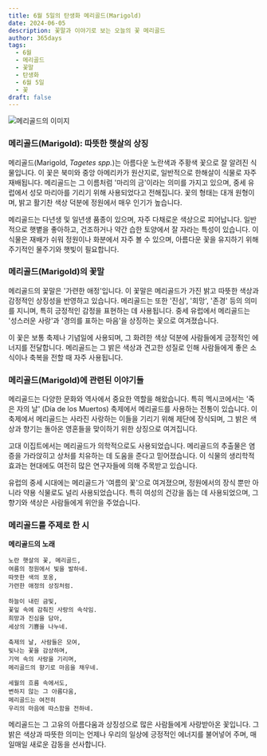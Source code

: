 ```yaml
---
title: 6월 5일의 탄생화 메리골드(Marigold)
date: 2024-06-05
description: 꽃말과 이야기로 보는 오늘의 꽃 메리골드
author: 365days
tags:
  - 6월
  - 메리골드
  - 꽃말
  - 탄생화
  - 6월 5일
  - 꽃
draft: false
---
```



![메리골드의 이미지](https://cdn.pixabay.com/photo/2023/03/07/18/56/marigold-7836281_1280.jpg#center)


### 메리골드(Marigold): 따뜻한 햇살의 상징

메리골드(Marigold, *Tagetes spp.*)는 아름다운 노란색과 주황색 꽃으로 잘 알려진 식물입니다. 이 꽃은 북미와 중앙 아메리카가 원산지로, 일반적으로 한해살이 식물로 자주 재배됩니다. 메리골드는 그 이름처럼 '마리의 금'이라는 의미를 가지고 있으며, 중세 유럽에서 성모 마리아를 기리기 위해 사용되었다고 전해집니다. 꽃의 형태는 대개 원형이며, 밝고 활기찬 색상 덕분에 정원에서 매우 인기가 높습니다.

메리골드는 다년생 및 일년생 품종이 있으며, 자주 다채로운 색상으로 피어납니다. 일반적으로 햇볕을 좋아하고, 건조하거나 약간 습한 토양에서 잘 자라는 특성이 있습니다. 이 식물은 재배가 쉬워 정원이나 화분에서 자주 볼 수 있으며, 아름다운 꽃을 유지하기 위해 주기적인 물주기와 햇빛이 필요합니다.

### 메리골드(Marigold)의 꽃말

메리골드의 꽃말은 '가련한 애정'입니다. 이 꽃말은 메리골드가 가진 밝고 따뜻한 색상과 감정적인 상징성을 반영하고 있습니다. 메리골드는 또한 '진심', '희망', '존경' 등의 의미를 지니며, 특히 긍정적인 감정을 표현하는 데 사용됩니다. 중세 유럽에서 메리골드는 '성스러운 사랑'과 '경의를 표하는 마음'을 상징하는 꽃으로 여겨졌습니다.

이 꽃은 보통 축제나 기념일에 사용되며, 그 화려한 색상 덕분에 사람들에게 긍정적인 에너지를 전달합니다. 메리골드는 그 밝은 색상과 견고한 성질로 인해 사람들에게 좋은 소식이나 축복을 전할 때 자주 사용됩니다.

### 메리골드(Marigold)에 관련된 이야기들

메리골드는 다양한 문화와 역사에서 중요한 역할을 해왔습니다. 특히 멕시코에서는 '죽은 자의 날' (Día de los Muertos) 축제에서 메리골드를 사용하는 전통이 있습니다. 이 축제에서 메리골드는 사라진 사랑하는 이들을 기리기 위해 제단에 장식되며, 그 밝은 색상과 향기는 돌아온 영혼들을 맞이하기 위한 상징으로 여겨집니다.

고대 이집트에서는 메리골드가 의학적으로도 사용되었습니다. 메리골드의 추출물은 염증을 가라앉히고 상처를 치유하는 데 도움을 준다고 믿어졌습니다. 이 식물의 생리학적 효과는 현대에도 여전히 많은 연구자들에 의해 주목받고 있습니다.

유럽의 중세 시대에는 메리골드가 '여름의 꽃'으로 여겨졌으며, 정원에서의 장식 뿐만 아니라 약용 식물로도 널리 사용되었습니다. 특히 여성의 건강을 돕는 데 사용되었으며, 그 향기와 색상은 사람들에게 위안을 주었습니다.

### 메리골드를 주제로 한 시

**메리골드의 노래**

```
노란 햇살의 꽃, 메리골드,  
여름의 정원에서 빛을 발하네.  
따뜻한 색의 포옹,  
가련한 애정의 상징처럼.

하늘이 내린 금빛,  
꽃잎 속에 감춰진 사랑의 속삭임.  
희망과 진심을 담아,  
세상의 기쁨을 나누네.

축제의 날, 사람들은 모여,  
빛나는 꽃을 감상하며,  
기억 속의 사랑을 기리며,  
메리골드의 향기로 마음을 채우네.

세월의 흐름 속에서도,  
변하지 않는 그 아름다움,  
메리골드는 여전히  
우리의 마음에 따스함을 전하네.
`````

메리골드는 그 고유의 아름다움과 상징성으로 많은 사람들에게 사랑받아온 꽃입니다. 그 밝은 색상과 따뜻한 의미는 언제나 우리의 일상에 긍정적인 에너지를 불어넣어 주며, 매일매일 새로운 감동을 선사합니다.
